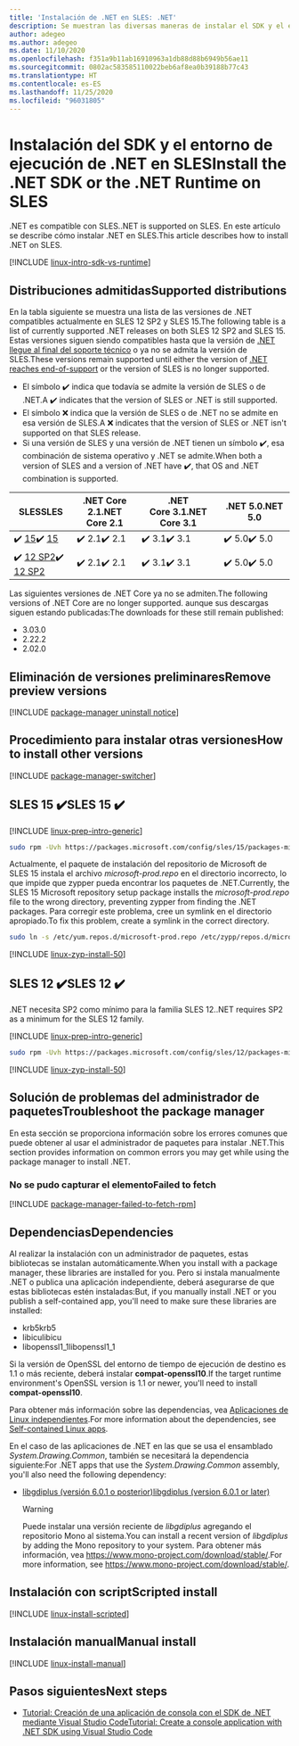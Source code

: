 ```yaml
---
title: 'Instalación de .NET en SLES: .NET'
description: Se muestran las diversas maneras de instalar el SDK y el entorno de ejecución de .NET en SLES.
author: adegeo
ms.author: adegeo
ms.date: 11/10/2020
ms.openlocfilehash: f351a9b11ab16910963a1db88d88b6949b56ae11
ms.sourcegitcommit: 0802ac583585110022beb6af8ea0b39188b77c43
ms.translationtype: HT
ms.contentlocale: es-ES
ms.lasthandoff: 11/25/2020
ms.locfileid: "96031805"
---
```

# <a name="install-the-net-sdk-or-the-net-runtime-on-sles"></a><span data-ttu-id="ca94c-103">Instalación del SDK y el entorno de ejecución de .NET en SLES</span><span class="sxs-lookup"><span data-stu-id="ca94c-103">Install the .NET SDK or the .NET Runtime on SLES</span></span>

<span data-ttu-id="ca94c-104">.NET es compatible con SLES.</span><span class="sxs-lookup"><span data-stu-id="ca94c-104">.NET is supported on SLES.</span></span> <span data-ttu-id="ca94c-105">En este artículo se describe cómo instalar .NET en SLES.</span><span class="sxs-lookup"><span data-stu-id="ca94c-105">This article describes how to install .NET on SLES.</span></span>

[!INCLUDE [linux-intro-sdk-vs-runtime](includes/linux-intro-sdk-vs-runtime.md)]

## <a name="supported-distributions"></a><span data-ttu-id="ca94c-106">Distribuciones admitidas</span><span class="sxs-lookup"><span data-stu-id="ca94c-106">Supported distributions</span></span>

<span data-ttu-id="ca94c-107">En la tabla siguiente se muestra una lista de las versiones de .NET compatibles actualmente en SLES 12 SP2 y SLES 15.</span><span class="sxs-lookup"><span data-stu-id="ca94c-107">The following table is a list of currently supported .NET releases on both SLES 12 SP2 and SLES 15.</span></span> <span data-ttu-id="ca94c-108">Estas versiones siguen siendo compatibles hasta que la versión de [.NET llegue al final del soporte técnico](https://dotnet.microsoft.com/platform/support/policy/dotnet-core) o ya no se admita la versión de SLES.</span><span class="sxs-lookup"><span data-stu-id="ca94c-108">These versions remain supported until either the version of [.NET reaches end-of-support](https://dotnet.microsoft.com/platform/support/policy/dotnet-core) or the version of SLES is no longer supported.</span></span>

- <span data-ttu-id="ca94c-109">El símbolo ✔️ indica que todavía se admite la versión de SLES o de .NET.</span><span class="sxs-lookup"><span data-stu-id="ca94c-109">A ✔️ indicates that the version of SLES or .NET is still supported.</span></span>
- <span data-ttu-id="ca94c-110">El símbolo ❌ indica que la versión de SLES o de .NET no se admite en esa versión de SLES.</span><span class="sxs-lookup"><span data-stu-id="ca94c-110">A ❌ indicates that the version of SLES or .NET isn't supported on that SLES release.</span></span>
- <span data-ttu-id="ca94c-111">Si una versión de SLES y una versión de .NET tienen un símbolo ✔️, esa combinación de sistema operativo y .NET se admite.</span><span class="sxs-lookup"><span data-stu-id="ca94c-111">When both a version of SLES and a version of .NET have ✔️, that OS and .NET combination is supported.</span></span>

| <span data-ttu-id="ca94c-112">SLES</span><span class="sxs-lookup"><span data-stu-id="ca94c-112">SLES</span></span>                   | <span data-ttu-id="ca94c-113">.NET Core 2.1</span><span class="sxs-lookup"><span data-stu-id="ca94c-113">.NET Core 2.1</span></span> | <span data-ttu-id="ca94c-114">.NET Core 3.1</span><span class="sxs-lookup"><span data-stu-id="ca94c-114">.NET Core 3.1</span></span> | <span data-ttu-id="ca94c-115">.NET 5.0</span><span class="sxs-lookup"><span data-stu-id="ca94c-115">.NET 5.0</span></span> |
|------------------------|---------------|---------------|----------------|
| <span data-ttu-id="ca94c-116">✔️ [15](#sles-15-)</span><span class="sxs-lookup"><span data-stu-id="ca94c-116">✔️ [15](#sles-15-)</span></span>     | <span data-ttu-id="ca94c-117">✔️ 2.1</span><span class="sxs-lookup"><span data-stu-id="ca94c-117">✔️ 2.1</span></span>        | <span data-ttu-id="ca94c-118">✔️ 3.1</span><span class="sxs-lookup"><span data-stu-id="ca94c-118">✔️ 3.1</span></span>        | <span data-ttu-id="ca94c-119">✔️ 5.0</span><span class="sxs-lookup"><span data-stu-id="ca94c-119">✔️ 5.0</span></span> |
| <span data-ttu-id="ca94c-120">✔️ [12 SP2](#sles-12-)</span><span class="sxs-lookup"><span data-stu-id="ca94c-120">✔️ [12 SP2](#sles-12-)</span></span> | <span data-ttu-id="ca94c-121">✔️ 2.1</span><span class="sxs-lookup"><span data-stu-id="ca94c-121">✔️ 2.1</span></span>        | <span data-ttu-id="ca94c-122">✔️ 3.1</span><span class="sxs-lookup"><span data-stu-id="ca94c-122">✔️ 3.1</span></span>        | <span data-ttu-id="ca94c-123">✔️ 5.0</span><span class="sxs-lookup"><span data-stu-id="ca94c-123">✔️ 5.0</span></span> |

<span data-ttu-id="ca94c-124">Las siguientes versiones de .NET Core ya no se admiten.</span><span class="sxs-lookup"><span data-stu-id="ca94c-124">The following versions of .NET Core are no longer supported.</span></span> <span data-ttu-id="ca94c-125">aunque sus descargas siguen estando publicadas:</span><span class="sxs-lookup"><span data-stu-id="ca94c-125">The downloads for these still remain published:</span></span>

- <span data-ttu-id="ca94c-126">3.0</span><span class="sxs-lookup"><span data-stu-id="ca94c-126">3.0</span></span>
- <span data-ttu-id="ca94c-127">2.2</span><span class="sxs-lookup"><span data-stu-id="ca94c-127">2.2</span></span>
- <span data-ttu-id="ca94c-128">2.0</span><span class="sxs-lookup"><span data-stu-id="ca94c-128">2.0</span></span>

## <a name="remove-preview-versions"></a><span data-ttu-id="ca94c-129">Eliminación de versiones preliminares</span><span class="sxs-lookup"><span data-stu-id="ca94c-129">Remove preview versions</span></span>

[!INCLUDE [package-manager uninstall notice](./includes/linux-uninstall-preview-info.md)]

## <a name="how-to-install-other-versions"></a><span data-ttu-id="ca94c-130">Procedimiento para instalar otras versiones</span><span class="sxs-lookup"><span data-stu-id="ca94c-130">How to install other versions</span></span>

[!INCLUDE [package-manager-switcher](./includes/package-manager-heading-hack-pkgname.md)]

## <a name="sles-15-"></a><span data-ttu-id="ca94c-131">SLES 15 ✔️</span><span class="sxs-lookup"><span data-stu-id="ca94c-131">SLES 15 ✔️</span></span>

[!INCLUDE [linux-prep-intro-generic](includes/linux-prep-intro-generic.md)]

```bash
sudo rpm -Uvh https://packages.microsoft.com/config/sles/15/packages-microsoft-prod.rpm
```

<span data-ttu-id="ca94c-132">Actualmente, el paquete de instalación del repositorio de Microsoft de SLES 15 instala el archivo *microsoft-prod.repo* en el directorio incorrecto, lo que impide que zypper pueda encontrar los paquetes de .NET.</span><span class="sxs-lookup"><span data-stu-id="ca94c-132">Currently, the SLES 15 Microsoft repository setup package installs the *microsoft-prod.repo* file to the wrong directory, preventing zypper from finding the .NET packages.</span></span> <span data-ttu-id="ca94c-133">Para corregir este problema, cree un symlink en el directorio apropiado.</span><span class="sxs-lookup"><span data-stu-id="ca94c-133">To fix this problem, create a symlink in the correct directory.</span></span>

```bash
sudo ln -s /etc/yum.repos.d/microsoft-prod.repo /etc/zypp/repos.d/microsoft-prod.repo
```

[!INCLUDE [linux-zyp-install-50](includes/linux-install-50-zyp.md)]

## <a name="sles-12-"></a><span data-ttu-id="ca94c-134">SLES 12 ✔️</span><span class="sxs-lookup"><span data-stu-id="ca94c-134">SLES 12 ✔️</span></span>

<span data-ttu-id="ca94c-135">.NET necesita SP2 como mínimo para la familia SLES 12.</span><span class="sxs-lookup"><span data-stu-id="ca94c-135">.NET requires SP2 as a minimum for the SLES 12 family.</span></span>

[!INCLUDE [linux-prep-intro-generic](includes/linux-prep-intro-generic.md)]

```bash
sudo rpm -Uvh https://packages.microsoft.com/config/sles/12/packages-microsoft-prod.rpm
```

[!INCLUDE [linux-zyp-install-50](includes/linux-install-50-zyp.md)]

## <a name="troubleshoot-the-package-manager"></a><span data-ttu-id="ca94c-136">Solución de problemas del administrador de paquetes</span><span class="sxs-lookup"><span data-stu-id="ca94c-136">Troubleshoot the package manager</span></span>

<span data-ttu-id="ca94c-137">En esta sección se proporciona información sobre los errores comunes que puede obtener al usar el administrador de paquetes para instalar .NET.</span><span class="sxs-lookup"><span data-stu-id="ca94c-137">This section provides information on common errors you may get while using the package manager to install .NET.</span></span>

### <a name="failed-to-fetch"></a><span data-ttu-id="ca94c-138">No se pudo capturar el elemento</span><span class="sxs-lookup"><span data-stu-id="ca94c-138">Failed to fetch</span></span>

[!INCLUDE [package-manager-failed-to-fetch-rpm](includes/package-manager-failed-to-fetch-rpm.md)]

## <a name="dependencies"></a><span data-ttu-id="ca94c-139">Dependencias</span><span class="sxs-lookup"><span data-stu-id="ca94c-139">Dependencies</span></span>

<span data-ttu-id="ca94c-140">Al realizar la instalación con un administrador de paquetes, estas bibliotecas se instalan automáticamente.</span><span class="sxs-lookup"><span data-stu-id="ca94c-140">When you install with a package manager, these libraries are installed for you.</span></span> <span data-ttu-id="ca94c-141">Pero si instala manualmente .NET o publica una aplicación independiente, deberá asegurarse de que estas bibliotecas estén instaladas:</span><span class="sxs-lookup"><span data-stu-id="ca94c-141">But, if you manually install .NET or you publish a self-contained app, you'll need to make sure these libraries are installed:</span></span>

- <span data-ttu-id="ca94c-142">krb5</span><span class="sxs-lookup"><span data-stu-id="ca94c-142">krb5</span></span>
- <span data-ttu-id="ca94c-143">libicu</span><span class="sxs-lookup"><span data-stu-id="ca94c-143">libicu</span></span>
- <span data-ttu-id="ca94c-144">libopenssl1_1</span><span class="sxs-lookup"><span data-stu-id="ca94c-144">libopenssl1_1</span></span>

<span data-ttu-id="ca94c-145">Si la versión de OpenSSL del entorno de tiempo de ejecución de destino es 1.1 o más reciente, deberá instalar **compat-openssl10**.</span><span class="sxs-lookup"><span data-stu-id="ca94c-145">If the target runtime environment's OpenSSL version is 1.1 or newer, you'll need to install **compat-openssl10**.</span></span>

<span data-ttu-id="ca94c-146">Para obtener más información sobre las dependencias, vea [Aplicaciones de Linux independientes](https://github.com/dotnet/core/blob/master/Documentation/self-contained-linux-apps.md).</span><span class="sxs-lookup"><span data-stu-id="ca94c-146">For more information about the dependencies, see [Self-contained Linux apps](https://github.com/dotnet/core/blob/master/Documentation/self-contained-linux-apps.md).</span></span>

<span data-ttu-id="ca94c-147">En el caso de las aplicaciones de .NET en las que se usa el ensamblado *System.Drawing.Common*, también se necesitará la dependencia siguiente:</span><span class="sxs-lookup"><span data-stu-id="ca94c-147">For .NET apps that use the *System.Drawing.Common* assembly, you'll also need the following dependency:</span></span>

- [<span data-ttu-id="ca94c-148">libgdiplus (versión 6.0.1 o posterior)</span><span class="sxs-lookup"><span data-stu-id="ca94c-148">libgdiplus (version 6.0.1 or later)</span></span>](https://www.mono-project.com/docs/gui/libgdiplus/)

  > [!WARNING]
  > <span data-ttu-id="ca94c-149">Puede instalar una versión reciente de *libgdiplus* agregando el repositorio Mono al sistema.</span><span class="sxs-lookup"><span data-stu-id="ca94c-149">You can install a recent version of *libgdiplus* by adding the Mono repository to your system.</span></span> <span data-ttu-id="ca94c-150">Para obtener más información, vea <https://www.mono-project.com/download/stable/>.</span><span class="sxs-lookup"><span data-stu-id="ca94c-150">For more information, see <https://www.mono-project.com/download/stable/>.</span></span>

## <a name="scripted-install"></a><span data-ttu-id="ca94c-151">Instalación con script</span><span class="sxs-lookup"><span data-stu-id="ca94c-151">Scripted install</span></span>

[!INCLUDE [linux-install-scripted](includes/linux-install-scripted.md)]

## <a name="manual-install"></a><span data-ttu-id="ca94c-152">Instalación manual</span><span class="sxs-lookup"><span data-stu-id="ca94c-152">Manual install</span></span>

[!INCLUDE [linux-install-manual](includes/linux-install-manual.md)]

## <a name="next-steps"></a><span data-ttu-id="ca94c-153">Pasos siguientes</span><span class="sxs-lookup"><span data-stu-id="ca94c-153">Next steps</span></span>

- [<span data-ttu-id="ca94c-154">Tutorial: Creación de una aplicación de consola con el SDK de .NET mediante Visual Studio Code</span><span class="sxs-lookup"><span data-stu-id="ca94c-154">Tutorial: Create a console application with .NET SDK using Visual Studio Code</span></span>](../tutorials/with-visual-studio-code.md)
